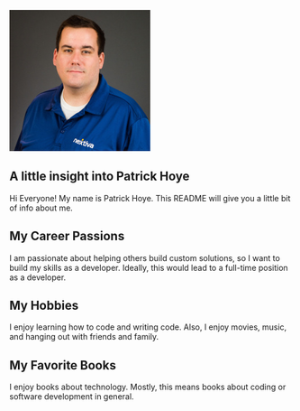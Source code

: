 ![headshot](My_Headshot_Small.jpg)

## A little insight into Patrick Hoye
Hi Everyone! My name is Patrick Hoye. This README will give you a little bit of info about me.

## My Career Passions
I am passionate about helping others build custom solutions, so I want to build my skills as a developer. Ideally, this would lead to a full-time position as a developer.

## My Hobbies
I enjoy learning how to code and writing code. Also, I enjoy movies, music, and hanging out with friends and family.

## My Favorite Books
I enjoy books about technology. Mostly, this means books about coding or software development in general.
